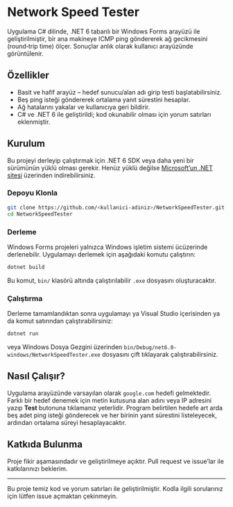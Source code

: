 # Network Speed Tester

Uygulama C# dilinde, .NET 6 tabanlı bir Windows Forms arayüzü ile geliştirilmiştir, bir ana makineye ICMP ping göndererek ağ gecikmesini (round‑trip time) ölçer. Sonuçlar anlık olarak kullanıcı arayüzünde görüntülenir.

## Özellikler

- Basit ve hafif arayüz – hedef sunucu/alan adı girip testi başlatabilirsiniz.
- Beş ping isteği göndererek ortalama yanıt sürestini hesaplar.
- Ağ hatalarını yakalar ve kullanıcıya geri bildirir.
- C# ve .NET 6 ile geliştirildi; kod okunabilir olması için yorum satırları eklenmiştir.

## Kurulum

Bu projeyi derleyip çalıştırmak için .NET 6 SDK veya daha yeni bir sürümünün yüklü olması gerekir. Henüz yüklü değilse [Microsoft’un .NET sitesi](https://dotnet.microsoft.com/download/dotnet/6.0) üzerinden indirebilirsiniz.

### Depoyu Klonla

```bash
git clone https://github.com/<kullanici-adiniz>/NetworkSpeedTester.git
cd NetworkSpeedTester
```

### Derleme

Windows Forms projeleri yalnızca Windows işletim sistemi ücüzerinde derlenebilir. Uygulamayı derlemek için aşağıdaki komutu çalıştırın:

```bash
dotnet build
```

Bu komut, `bin/` klasörü altında çalıştırılabilir `.exe` dosyasını oluşturacaktır.

### Çalıştırma

Derleme tamamlandıktan sonra uygulamayı ya Visual Studio içerisinden ya da komut satırından çalıştırabilirsiniz:

```bash
dotnet run
```

veya Windows Dosya Gezgini üzerinden `bin/Debug/net6.0-windows/NetworkSpeedTester.exe` dosyasını çift tıklayarak çalıştırabilirsiniz.

## Nasıl Çalışır?

Uygulama arayüzünde varsayılan olarak `google.com` hedefi gelmektedir. Farklı bir hedef denemek için metin kutusuna alan adını veya IP adresini yazıp **Test** butonuna tıklamanız yeterlidir. Program belirtilen hedefe art arda beş adet ping isteği gönderecek ve her birinin yanıt sürestini listeleyecek, ardından ortalama süreyi hesaplayacaktır.

## Katkıda Bulunma

Proje fikir aşamasındadır ve geliştirilmeye açıktır. Pull request ve issue’lar ile katkılarınızı beklerim.

---

Bu proje temiz kod ve yorum satırları ile geliştirilmiştir. Kodla ilgili sorularınız için lütfen issue açmaktan çekinmeyin.
